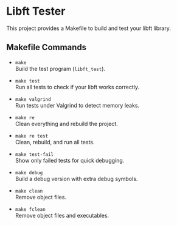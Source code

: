 # Libft Tester

This project provides a Makefile to build and test your libft library.

## Makefile Commands

- `make`  
  Build the test program (`libft_test`).

- `make test`  
  Run all tests to check if your libft works correctly.

- `make valgrind`  
  Run tests under Valgrind to detect memory leaks.

- `make re`  
  Clean everything and rebuild the project.

- `make re test`  
  Clean, rebuild, and run all tests.

- `make test-fail`  
  Show only failed tests for quick debugging.

- `make debug`  
  Build a debug version with extra debug symbols.

- `make clean`  
  Remove object files.

- `make fclean`  
  Remove object files and executables.
